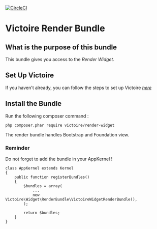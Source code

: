 [![CircleCI](https://circleci.com/gh/Victoire/WidgetRenderBundle.svg?style=shield)](https://circleci.com/gh/Victoire/WidgetRenderBundle)

Victoire Render Bundle
============

## What is the purpose of this bundle

This bundle gives you access to the *Render Widget*.

## Set Up Victoire

If you haven't already, you can follow the steps to set up Victoire *[here](https://github.com/Victoire/victoire/blob/master/setup.md)*

## Install the Bundle

Run the following composer command :

    php composer.phar require victoire/render-widget

The render bundle handles Bootstrap and Foundation view.

### Reminder

Do not forget to add the bundle in your AppKernel !

    class AppKernel extends Kernel
    {
        public function registerBundles()
        {
            $bundles = array(
                ...
                new Victoire\Widget\RenderBundle\VictoireWidgetRenderBundle(),
            );

            return $bundles;
        }
    }
